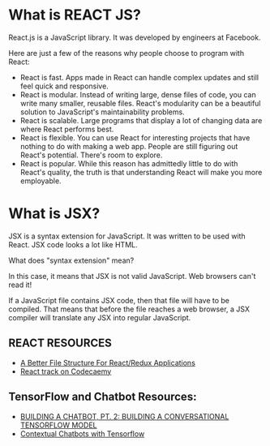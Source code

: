 # What is REACT JS?
React.js is a JavaScript library. It was developed by engineers at Facebook.

Here are just a few of the reasons why people choose to program with React:

* React is fast. Apps made in React can handle complex updates and still feel quick and responsive.
* React is modular. Instead of writing large, dense files of code, you can write many smaller, reusable files. React's modularity can be a beautiful solution to JavaScript's maintainability problems.
* React is scalable. Large programs that display a lot of changing data are where React performs best.
* React is flexible. You can use React for interesting projects that have nothing to do with making a web app. People are still figuring out React's potential. There's room to explore.
* React is popular. While this reason has admittedly little to do with React's quality, the truth is that understanding React will make you more employable.

# What is JSX?
JSX is a syntax extension for JavaScript. It was written to be used with React. JSX code looks a lot like HTML.

What does "syntax extension" mean?

In this case, it means that JSX is not valid JavaScript. Web browsers can't read it!

If a JavaScript file contains JSX code, then that file will have to be compiled. That means that before the file reaches a web browser, a JSX compiler will translate any JSX into regular JavaScript.

## REACT RESOURCES

* [A Better File Structure For React/Redux Applications](https://marmelab.com/blog/2015/12/17/react-directory-structure.html)
* [React track on Codecaemy](https://www.codecademy.com/learn/react-101)


## TensorFlow and Chatbot Resources:
* [BUILDING A CHATBOT, PT. 2: BUILDING A CONVERSATIONAL TENSORFLOW MODEL](http://lauragelston.ghost.io/speakeasy-pt2/)
* [Contextual Chatbots with Tensorflow](https://chatbotsmagazine.com/contextual-chat-bots-with-tensorflow-4391749d0077)
